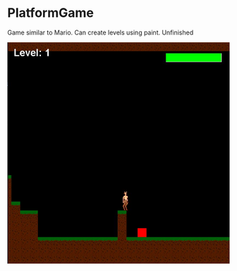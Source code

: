 # PlatformGame

Game similar to Mario. Can create levels using paint. Unfinished

![](gameimage.png)
